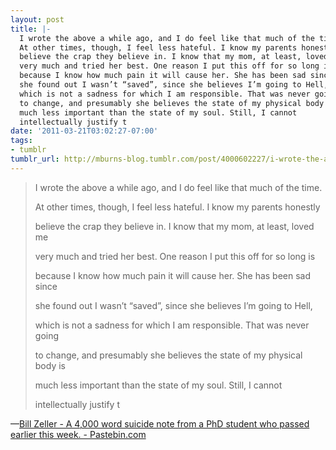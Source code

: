 ```yaml
---
layout: post
title: |-
  I wrote the above a while ago, and I do feel like that much of the time.
  At other times, though, I feel less hateful. I know my parents honestly
  believe the crap they believe in. I know that my mom, at least, loved me
  very much and tried her best. One reason I put this off for so long is
  because I know how much pain it will cause her. She has been sad since
  she found out I wasn’t “saved”, since she believes I’m going to Hell,
  which is not a sadness for which I am responsible. That was never going
  to change, and presumably she believes the state of my physical body is
  much less important than the state of my soul. Still, I cannot
  intellectually justify t
date: '2011-03-21T03:02:27-07:00'
tags:
- tumblr
tumblr_url: http://mburns-blog.tumblr.com/post/4000602227/i-wrote-the-above-a-while-ago-and-i-do-feel-like
---
```

<blockquote>I wrote the above a while ago, and I do feel like that much of the time.

At other times, though, I feel less hateful. I know my parents honestly

believe the crap they believe in. I know that my mom, at least, loved me

very much and tried her best. One reason I put this off for so long is

because I know how much pain it will cause her. She has been sad since

she found out I wasn&rsquo;t &ldquo;saved&rdquo;, since she believes I&rsquo;m going to Hell,

which is not a sadness for which I am responsible. That was never going

to change, and presumably she believes the state of my physical body is

much less important than the state of my soul. Still, I cannot

intellectually justify t</blockquote>&#8212;<a href="http://pastebin.com/ge77Lxr8">Bill Zeller - A 4,000 word suicide note from a PhD student who passed earlier this week. - Pastebin.com</a>
